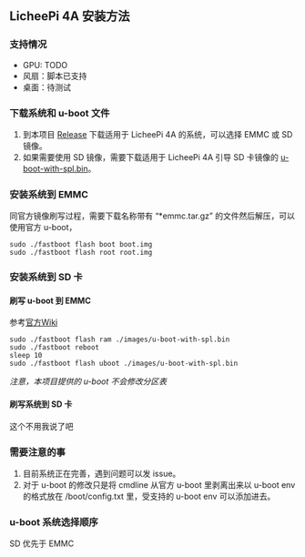 ## LicheePi 4A 安装方法

### 支持情况

* GPU: TODO
* 风扇：脚本已支持
* 桌面：待测试

### 下载系统和 u-boot 文件

1.  到本项目 [Release](https://github.com/chainsx/fedora-riscv-builder/releases) 下载适用于 LicheePi 4A 的系统，可以选择 EMMC 或 SD 镜像。
2.  如果需要使用 SD 镜像，需要下载适用于 LicheePi 4A 引导 SD 卡镜像的 [u-boot-with-spl.bin](../firmware/u-boot-with-spl.bin)。

### 安装系统到 EMMC

同官方镜像刷写过程，需要下载名称带有 “*emmc.tar.gz” 的文件然后解压，可以使用官方 u-boot，


 ```
sudo ./fastboot flash boot boot.img
sudo ./fastboot flash root root.img
 ```

### 安装系统到 SD 卡

#### 刷写 u-boot 到 EMMC

参考[官方Wiki](https://wiki.sipeed.com/hardware/zh/lichee/th1520/lpi4a/4_burn_image.html)

```
sudo ./fastboot flash ram ./images/u-boot-with-spl.bin
sudo ./fastboot reboot
sleep 10
sudo ./fastboot flash uboot ./images/u-boot-with-spl.bin
```

*注意，本项目提供的 u-boot 不会修改分区表*

#### 刷写系统到 SD 卡

这个不用我说了吧

### 需要注意的事

1.  目前系统正在完善，遇到问题可以发 issue。
2.  对于 u-boot 的修改只是将 cmdline 从官方 u-boot 里剥离出来以 u-boot env 的格式放在 /boot/config.txt 里，受支持的 u-boot env 可以添加进去。

### u-boot 系统选择顺序

SD 优先于 EMMC
